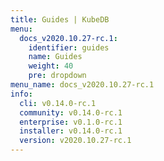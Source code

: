```yaml
---
title: Guides | KubeDB
menu:
  docs_v2020.10.27-rc.1:
    identifier: guides
    name: Guides
    weight: 40
    pre: dropdown
menu_name: docs_v2020.10.27-rc.1
info:
  cli: v0.14.0-rc.1
  community: v0.14.0-rc.1
  enterprise: v0.1.0-rc.1
  installer: v0.14.0-rc.1
  version: v2020.10.27-rc.1
---
```



